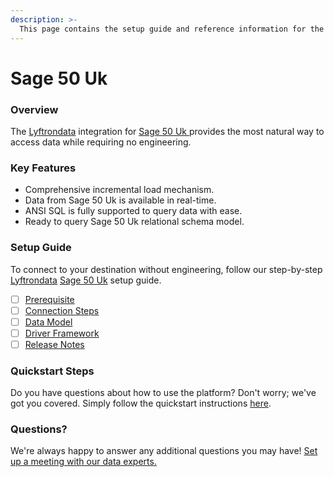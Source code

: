 ```yaml
---
description: >-
  This page contains the setup guide and reference information for the Sage 50 Uk source connector.
---
```


# Sage 50 Uk

### Overview

The [Lyftrondata](https://www.lyftrondata.com/) integration for [Sage 50 Uk](https://www.lyftrondata.com/integration/sage-50-uk/)[ ](https://www.lyftrondata.com/integration/sage-50-uk/)provides the most natural way to access data while requiring no engineering.

### Key Features

* Comprehensive incremental load mechanism.
* Data from Sage 50 Uk is available in real-time.&#x20;
* ANSI SQL is fully supported to query data with ease.
* Ready to query Sage 50 Uk relational schema model.

### Setup Guide

To connect to your destination without engineering, follow our step-by-step [Lyftrondata](https://www.lyftrondata.com/)  [Sage 50 Uk](https://www.lyftrondata.com/integration/sage-50-uk/) setup guide.

* [ ] [Prerequisite](../../finance-analytics/sage-50-uk/prerequisite.md)
* [ ] [Connection Steps](../../finance-analytics/sage-50-uk/connection-steps.md)
* [ ] [Data Model](../../finance-analytics/sage-50-uk/data-model/)
* [ ] [Driver Framework](../../finance-analytics/sage-50-uk/driver-framework/)
* [ ] [Release Notes](../../finance-analytics/sage-50-uk/release-notes.md)

### Quickstart Steps

Do you have questions about how to use the platform? Don't worry; we've got you covered. Simply follow the quickstart instructions [here](../../../quickstart-steps.md).

### Questions? <a href="#questions" id="questions"></a>

We're always happy to answer any additional questions you may have! [Set up a meeting with our data experts.](https://www.lyftrondata.com/book-a-meeting/)

